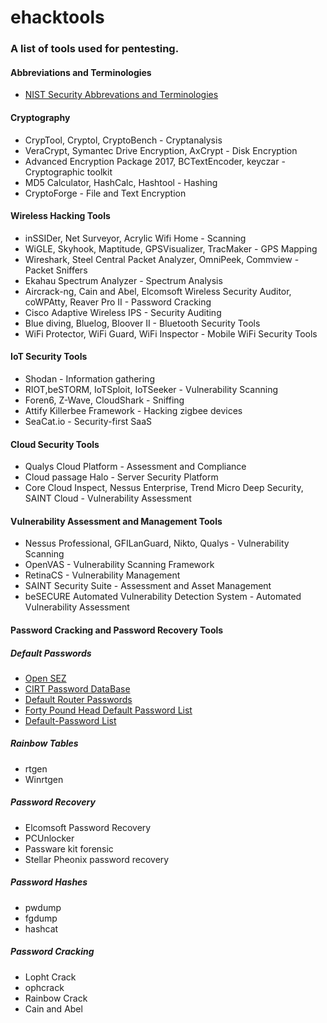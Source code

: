 # ehacktools
### A list of tools used for pentesting.
#### Abbreviations and Terminologies
* [NIST Security Abbrevations and Terminologies](https://www.nsi.org/pdf/reports/NIST%20Network%20Security%20Acronyms.pdf)
#### Cryptography
* CrypTool, Cryptol, CryptoBench - Cryptanalysis
* VeraCrypt, Symantec Drive Encryption, AxCrypt - Disk Encryption
* Advanced Encryption Package 2017, BCTextEncoder, keyczar - Cryptographic toolkit
* MD5 Calculator, HashCalc, Hashtool - Hashing
* CryptoForge - File and Text Encryption

#### Wireless Hacking Tools
* inSSIDer, Net Surveyor, Acrylic Wifi Home - Scanning
* WiGLE, Skyhook, Maptitude, GPSVisualizer, TracMaker - GPS Mapping
* Wireshark, Steel Central Packet Analyzer, OmniPeek, Commview - Packet Sniffers
* Ekahau Spectrum Analyzer - Spectrum Analysis
* Aircrack-ng, Cain and Abel, Elcomsoft Wireless Security Auditor, coWPAtty, Reaver Pro II - Password Cracking
* Cisco Adaptive Wireless IPS - Security Auditing
* Blue diving, Bluelog, Bloover II - Bluetooth Security Tools
* WiFi Protector, WiFi Guard, WiFi Inspector - Mobile WiFi Security Tools

#### IoT Security Tools
* Shodan - Information gathering
* RIOT,beSTORM, IoTSploit, IoTSeeker - Vulnerability Scanning
* Foren6, Z-Wave, CloudShark - Sniffing
* Attify Killerbee Framework - Hacking zigbee devices
* SeaCat.io - Security-first SaaS

#### Cloud Security Tools
* Qualys Cloud Platform - Assessment and Compliance
* Cloud passage Halo - Server Security Platform
* Core Cloud Inspect, Nessus Enterprise, Trend Micro Deep Security, SAINT Cloud - Vulnerability Assessment

#### Vulnerability Assessment and Management Tools
* Nessus Professional, GFILanGuard, Nikto, Qualys - Vulnerability Scanning
* OpenVAS - Vulnerability Scanning Framework
* RetinaCS - Vulnerability Management
* SAINT Security Suite - Assessment and Asset Management
* beSECURE Automated Vulnerability Detection System - Automated Vulnerability Assessment

#### Password Cracking and Password Recovery Tools
##### Default Passwords
* [Open SEZ](http://open-sez.me/)
* [CIRT Password DataBase](https://cirt.net/passwords)
* [Default Router Passwords](https://www.routerpasswords.com/)
* [Forty Pound Head Default Password List](https://www.fortypoundhead.com/tools_dpw.asp)
* [Default-Password List](https://default-password.info/)
##### Rainbow Tables
* rtgen
* Winrtgen 
##### Password Recovery
* Elcomsoft Password Recovery
* PCUnlocker
* Passware kit forensic
* Stellar Pheonix password recovery
##### Password Hashes
* pwdump
* fgdump
* hashcat
##### Password Cracking
* Lopht Crack
* ophcrack
* Rainbow Crack
* Cain and Abel
